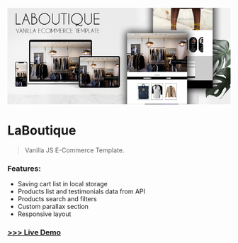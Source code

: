 ![LaBoutique](https://github.com/giusene/la-boutique/blob/main/img/laboutique.png)

# LaBoutique

>Vanilla JS E-Commerce Template.
### Features:
- Saving cart list in local storage 
- Products list and testimonials data from API
- Products search and filters
- Custom parallax section
- Responsive layout

### [>>> Live Demo](https://giusene.github.io/la-boutique/)

